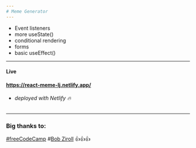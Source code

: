 ```yaml
---
# Meme Generator
---
```


- Event listeners
- more useState()
- conditional rendering
- forms
- basic useEffect()

---

#### Live

#### https://react-meme-lj.netlify.app/

- ###### deployed with Netlify :fire:

---

### Big **thanks** to:

[#freeCodeCamp](https://www.youtube.com/watch?v=bMknfKXIFA8&t=527s&ab_channel=freeCodeCamp.org) #[Bob Ziroll](https://scrimba.com/learn/learnreact) :thumbsup::thumbsup::thumbsup:
